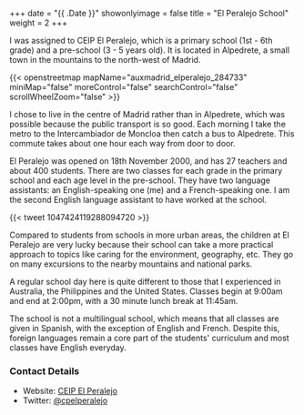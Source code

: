 +++
date = "{{ .Date }}"
showonlyimage = false
title = "El Peralejo School"
weight = 2
+++

I was assigned to CEIP El Peralejo, which is a primary school (1st - 6th grade) and a pre-school (3 - 5 years old). It is located in Alpedrete, a small town in the mountains to the north-west of Madrid.

{{< openstreetmap mapName="auxmadrid_elperalejo_284733" miniMap="false" moreControl="false" searchControl="false" scrollWheelZoom="false" >}}

I chose to live in the centre of Madrid rather than in Alpedrete, which was possible because the public transport is so good. Each morning I take the metro to the Intercambiador de Moncloa then catch a bus to Alpedrete. This commute takes about one hour each way from door to door.

El Peralejo was opened on 18th November 2000, and has  27 teachers and about 400 students. There are two classes for each grade in the primary school and each age level in the pre-school. They have two language assistants: an English-speaking one (me) and a French-speaking one. I am the second English language assistant to have worked at the school. 

{{< tweet 1047424119288094720 >}}

Compared to students from schools in more urban areas, the children at El Peralejo are very lucky because their school can take a more practical approach to topics like caring for the environment, geography, etc. They go on many excursions to the nearby mountains and national parks.

A regular school day here is quite different to those that I experienced in Australia, the Philippines and the United States. Classes begin at 9:00am and end at 2:00pm, with a 30 minute lunch break at 11:45am.

The school is not a multilingual school, which means that all classes are given in Spanish, with the exception of English and French. Despite this, foreign languages remain a core part of the students' curriculum and most classes have English everyday.

### Contact Details

* Website: [CEIP El Peralejo](https://www.educa2.madrid.org/web/centro.cp.elperalejo.alpedrete)
* Twitter: [@cpelperalejo](https://twitter.com/cpelperalejo)